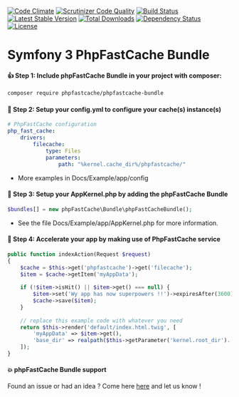 [![Code Climate](https://codeclimate.com/github/PHPSocialNetwork/phpfastcache-bundle/badges/gpa.svg)](https://codeclimate.com/github/PHPSocialNetwork/phpfastcache-bundle) [![Scrutinizer Code Quality](https://scrutinizer-ci.com/g/PHPSocialNetwork/phpfastcache-bundle/badges/quality-score.png?b=master)](https://scrutinizer-ci.com/g/PHPSocialNetwork/phpfastcache-bundle/?branch=master) [![Build Status](https://travis-ci.org/PHPSocialNetwork/phpfastcache-bundle.svg?branch=master)](https://travis-ci.org/PHPSocialNetwork/phpfastcache-bundle) [![Latest Stable Version](http://img.shields.io/packagist/v/phpfastcache/phpfastcache-bundle.svg)](https://packagist.org/packages/phpfastcache/phpfastcache-bundle) [![Total Downloads](http://img.shields.io/packagist/dt/phpfastcache/phpfastcache-bundle.svg)](https://packagist.org/packages/phpfastcache/phpfastcache-bundle) [![Dependency Status](https://www.versioneye.com/php/phpfastcache:phpfastcache-bundle/badge.svg)](https://www.versioneye.com/php/phpfastcache:phpfastcache-bundle) [![License](https://img.shields.io/packagist/l/phpfastcache/phpfastcache-bundle.svg)](https://packagist.org/packages/phpfastcache/phpfastcache-bundle)
# Symfony 3 PhpFastCache Bundle


#### :thumbsup: Step 1: Include phpFastCache Bundle in your project with composer:

```bash
composer require phpfastcache/phpfastcache-bundle
```

#### :construction: Step 2: Setup your config.yml to configure your cache(s) instance(s)


```yml
# PhpFastCache configuration
php_fast_cache:
    drivers:
        filecache:
            type: Files
            parameters:
                path: "%kernel.cache_dir%/phpfastcache/"
```
* More examples in Docs/Example/app/config

#### :wrench: Step 3: Setup your AppKernel.php by adding the phpFastCache Bundle

```php
$bundles[] = new phpFastCache\Bundle\phpFastCacheBundle();
```

* See the file Docs/Example/app/AppKernel.php for more information.

#### :rocket: Step 4: Accelerate your app by making use of PhpFastCache service

```php
public function indexAction(Request $request)
{
    $cache = $this->get('phpfastcache')->get('filecache');
    $item = $cache->getItem('myAppData');
    
    if (!$item->isHit() || $item->get() === null) {
        $item->set('Wy app has now superpowers !!')->expiresAfter(3600);//1 hour
        $cache->save($item);
    } 
     
    // replace this example code with whatever you need
    return $this->render('default/index.html.twig', [
        'myAppData' => $item->get(),
        'base_dir' => realpath($this->getParameter('kernel.root_dir').'/..'),
    ]);
}
```

#### :boom: phpFastCache Bundle support
Found an issue or had an idea ? Come here [here](https://github.com/PHPSocialNetwork/phpfastcache-bundle/issues) and let us know !

